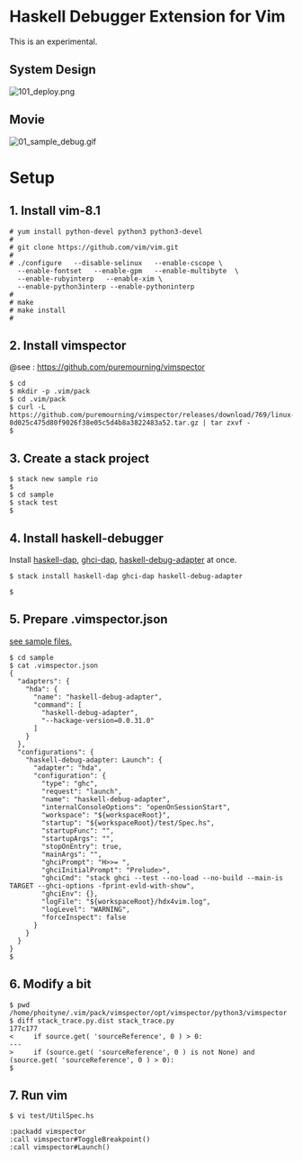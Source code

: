 
# Haskell Debugger Extension for Vim
This is an experimental.

## System Design
![101_deploy.png](https://raw.githubusercontent.com/phoityne/hdx4vim/master/docs/design/101_deploy.png)

## Movie
![01_sample_debug.gif](https://raw.githubusercontent.com/phoityne/hdx4vim/master/docs/01_sample_debug.gif)


# Setup

## 1. Install vim-8.1
```
# yum install python-devel python3 python3-devel
#
# git clone https://github.com/vim/vim.git
#
# ./configure   --disable-selinux   --enable-cscope \
  --enable-fontset   --enable-gpm   --enable-multibyte  \
  --enable-rubyinterp   --enable-xim \
  --enable-python3interp --enable-pythoninterp
#
# make
# make install
#
```

## 2. Install vimspector
@see : https://github.com/puremourning/vimspector
```
$ cd
$ mkdir -p .vim/pack
$ cd .vim/pack
$ curl -L https://github.com/puremourning/vimspector/releases/download/769/linux-8d025c475d80f9026f38e05c5d4b8a3822483a52.tar.gz | tar zxvf -
$
```

## 3. Create a stack project
```
$ stack new sample rio
$
$ cd sample
$ stack test
$
```

## 4. Install haskell-debugger

 Install [haskell-dap](https://hackage.haskell.org/package/haskell-dap), [ghci-dap](https://hackage.haskell.org/package/ghci-dap), [haskell-debug-adapter](https://hackage.haskell.org/package/haskell-debug-adapter) at once.

```
$ stack install haskell-dap ghci-dap haskell-debug-adapter

$
```

## 5. Prepare .vimspector.json
[see sample files.](https://github.com/phoityne/hdx4vim/tree/master/config)

```
$ cd sample
$ cat .vimspector.json
{
  "adapters": {
    "hda": {
      "name": "haskell-debug-adapter",
      "command": [
        "haskell-debug-adapter",
        "--hackage-version=0.0.31.0"
      ]
    }
  },
  "configurations": {
    "haskell-debug-adapter: Launch": {
      "adapter": "hda",
      "configuration": {
        "type": "ghc",
        "request": "launch",
        "name": "haskell-debug-adapter",
        "internalConsoleOptions": "openOnSessionStart",
        "workspace": "${workspaceRoot}",
        "startup": "${workspaceRoot}/test/Spec.hs",
        "startupFunc": "",
        "startupArgs": "",
        "stopOnEntry": true,
        "mainArgs": "",
        "ghciPrompt": "H>>= ",
        "ghciInitialPrompt": "Prelude>",
        "ghciCmd": "stack ghci --test --no-load --no-build --main-is TARGET --ghci-options -fprint-evld-with-show",
        "ghciEnv": {},
        "logFile": "${workspaceRoot}/hdx4vim.log",
        "logLevel": "WARNING",
        "forceInspect": false
      }
    }
  }
}
$
```

## 6. Modify a bit
```
$ pwd
/home/phoityne/.vim/pack/vimspector/opt/vimspector/python3/vimspector
$ diff stack_trace.py.dist stack_trace.py
177c177
<     if source.get( 'sourceReference', 0 ) > 0:
---
>     if (source.get( 'sourceReference', 0 ) is not None) and (source.get( 'sourceReference', 0 ) > 0):
$
```

## 7. Run vim
```
$ vi test/UtilSpec.hs

:packadd vimspector
:call vimspector#ToggleBreakpoint()
:call vimspector#Launch()

```
